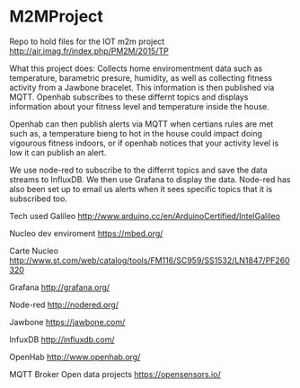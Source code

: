 # M2MProject
Repo to hold files for the IOT m2m project
http://air.imag.fr/index.php/PM2M/2015/TP

What this project does:
Collects home enviromentment data such as temperature, barametric presure, humidity,
as well as collecting fitness activity from a Jawbone bracelet. This information is then published via MQTT. 
Openhab subscribes to these differnt topics and displays information about your fitness level and temperature inside the house.

Openhab can then publish alerts via MQTT when certians rules are met such as, a temperature bieng to hot in the house could impact doing vigourous fitness indoors, or if openhab notices that your activity level is low it can publish an alert.

We use node-red to subscribe to the differnt topics and save the data streams to InfluxDB. We then use Grafana to display the data. Node-red has also been set up to email us alerts when it sees specific topics that it is subscribed too. 

Tech used 
Galileo
http://www.arduino.cc/en/ArduinoCertified/IntelGalileo


Nucleo dev enviroment
https://mbed.org/

Carte Nucleo
http://www.st.com/web/catalog/tools/FM116/SC959/SS1532/LN1847/PF260320

Grafana
http://grafana.org/

Node-red
http://nodered.org/

Jawbone
https://jawbone.com/

InfuxDB
http://influxdb.com/

OpenHab
http://www.openhab.org/

MQTT Broker
Open data projects
https://opensensors.io/


